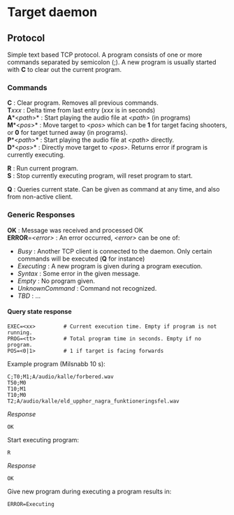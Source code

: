 # Target daemon

## Protocol

Simple text based TCP protocol. A program consists of one or more commands separated by semicolon (;). A new program is usually started with **C** to clear out the current program.

### Commands

**C** : Clear program. Removes all previous commands.  
**T***xxx* : Delta time from last entry (*xxx* is in seconds)  
**A***<*path*>* : Start playing the audio file at *<*path*>* (in programs)  
**M***<*pos*>* : Move target to *<*pos*>* which can be **1** for target facing shooters, or **0** for target turned away (in 
programs).  
**P***<*path*>* : Start playing the audio file at *<*path*>* directly.  
**D***<*pos*>* : Directly move target to *<*pos*>*. Returns error if program is currently executing.

**R** : Run current program.  
**S** : Stop currently executing program, will reset program to start.  

**Q** : Queries current state. Can be given as command at any time, and also from non-active client.

### Generic Responses
**OK** : Message was received and processed OK  
**ERROR**=*<*error*>* : An error occurred, *<*error*>* can be one of:
- *Busy* : Another TCP client is connected to the daemon. Only certain commands will be executed (**Q** for instance)
- *Executing* : A new program is given during a program execution.
- *Syntax* : Some error in the given message.
- *Empty* : No program given.
- *UnknownCommand* : Command not recognized.
- *TBD* : ...  

#### Query state response

    EXEC=<xx>         # Current execution time. Empty if program is not running.
    PROG=<tt>         # Total program time in seconds. Empty if no program.
    POS=<0|1>         # 1 if target is facing forwards

Example program (Milsnabb 10 s):

    C;T0;M1;A/audio/kalle/forbered.wav
    T50;M0
    T10;M1
    T10;M0
    T2;A/audio/kalle/eld_upphor_nagra_funktioneringsfel.wav

*Response*

    OK

Start executing program:

    R

*Response*

    OK

Give new program during executing a program results in:

    ERROR=Executing
